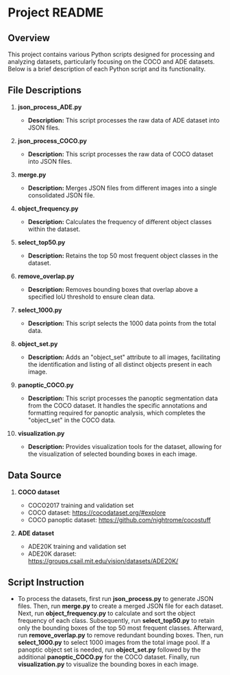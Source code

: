 # Project README

## Overview

This project contains various Python scripts designed for processing and analyzing datasets, particularly focusing on the COCO and ADE datasets. Below is a brief description of each Python script and its functionality.

## File Descriptions

1. **json_process_ADE.py**
   - **Description:** This script processes the raw data of ADE dataset into JSON files. 

2. **json_process_COCO.py**
   - **Description:** This script processes the raw data of COCO dataset into JSON files. 

3. **merge.py**
   - **Description:** Merges JSON files from different images into a single consolidated JSON file.

4. **object_frequency.py**
   - **Description:** Calculates the frequency of different object classes within the dataset.

5. **select_top50.py**
   - **Description:** Retains the top 50 most frequent object classes in the dataset.
  
6. **remove_overlap.py**
   - **Description:** Removes bounding boxes that overlap above a specified IoU threshold to ensure clean data.

7. **select_1000.py**
   - **Description:** This script selects the 1000 data points from the total data.

8. **object_set.py**
   - **Description:** Adds an "object_set" attribute to all images, facilitating the identification and listing of all distinct objects present in each image.

9. **panoptic_COCO.py**
   - **Description:** This script processes the panoptic segmentation data from the COCO dataset. It handles the specific annotations and formatting required for panoptic analysis, which completes the "object_set" in the COCO data.

10. **visualization.py**
    - **Description:** Provides visualization tools for the dataset, allowing for the visualization of selected bounding boxes in each image.
   

## Data Source

1. **COCO dataset**
   - COCO2017 training and validation set
   - COCO dataset: https://cocodataset.org/#explore
   - COCO panoptic dataset: https://github.com/nightrome/cocostuff

2. **ADE dataset**
   - ADE20K training and validation set
   - ADE20K daraset: https://groups.csail.mit.edu/vision/datasets/ADE20K/


## Script Instruction
- To process the datasets, first run **json_process.py** to generate JSON files. Then, run **merge.py** to create a merged JSON file for each dataset. Next, run **object_frequency.py** to calculate and sort the object frequency of each class. Subsequently, run **select_top50.py** to retain only the bounding boxes of the top 50 most frequent classes. Afterward, run **remove_overlap.py** to remove redundant bounding boxes. Then, run **select_1000.py** to select 1000 images from the total image pool. If a panoptic object set is needed, run **object_set.py** followed by the additional **panoptic_COCO.py** for the COCO dataset. Finally, run **visualization.py** to visualize the bounding boxes in each image.
